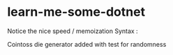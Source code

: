 # learn-me-some-dotnet
Notice the nice speed / memoization
Syntax :

Cointoss die generator added with test for randomness